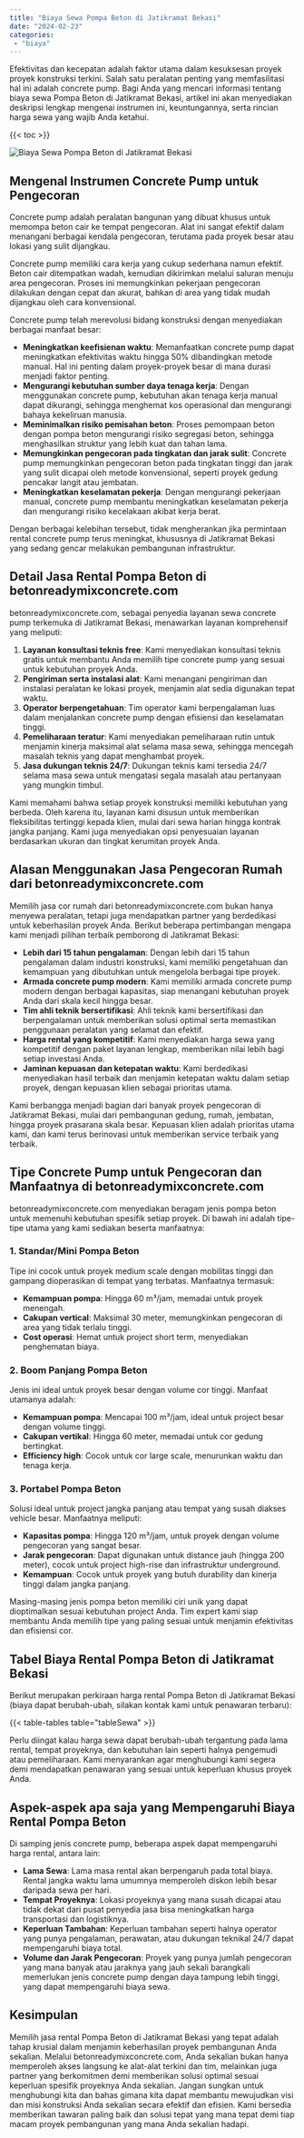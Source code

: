 ```yaml
---
title: "Biaya Sewa Pompa Beton di Jatikramat Bekasi"
date: "2024-02-23"
categories: 
 - "biaya"
---
```


Efektivitas dan kecepatan adalah faktor utama dalam kesuksesan proyek proyek konstruksi terkini. Salah satu peralatan penting yang memfasilitasi hal ini adalah concrete pump. Bagi Anda yang mencari informasi tentang biaya sewa Pompa Beton di Jatikramat Bekasi, artikel ini akan menyediakan deskripsi lengkap mengenai instrumen ini, keuntungannya, serta rincian harga sewa yang wajib Anda ketahui.

{{< toc >}}

![Biaya Sewa Pompa Beton di Jatikramat Bekasi](https://betoncor8.github.io/pump/concrete-pump%20(25).png)

## Mengenal Instrumen Concrete Pump untuk Pengecoran

Concrete pump adalah peralatan bangunan yang dibuat khusus untuk memompa beton cair ke tempat pengecoran. Alat ini sangat efektif dalam menangani berbagai kendala pengecoran, terutama pada proyek besar atau lokasi yang sulit dijangkau.

Concrete pump memiliki cara kerja yang cukup sederhana namun efektif. Beton cair ditempatkan wadah, kemudian dikirimkan melalui saluran menuju area pengecoran. Proses ini memungkinkan pekerjaan pengecoran dilakukan dengan cepat dan akurat, bahkan di area yang tidak mudah dijangkau oleh cara konvensional.

Concrete pump telah merevolusi bidang konstruksi dengan menyediakan berbagai manfaat besar:

- **Meningkatkan keefisienan waktu**: Memanfaatkan concrete pump dapat meningkatkan efektivitas waktu hingga 50% dibandingkan metode manual. Hal ini penting dalam proyek-proyek besar di mana durasi menjadi faktor penting.
- **Mengurangi kebutuhan sumber daya tenaga kerja**: Dengan menggunakan concrete pump, kebutuhan akan tenaga kerja manual dapat dikurangi, sehingga menghemat kos operasional dan mengurangi bahaya kekeliruan manusia.
- **Meminimalkan risiko pemisahan beton**: Proses pemompaan beton dengan pompa beton mengurangi risiko segregasi beton, sehingga menghasilkan struktur yang lebih kuat dan tahan lama.
- **Memungkinkan pengecoran pada tingkatan dan jarak sulit**: Concrete pump memungkinkan pengecoran beton pada tingkatan tinggi dan jarak yang sulit dicapai oleh metode konvensional, seperti proyek gedung pencakar langit atau jembatan.
- **Meningkatkan keselamatan pekerja**: Dengan mengurangi pekerjaan manual, concrete pump membantu meningkatkan keselamatan pekerja dan mengurangi risiko kecelakaan akibat kerja berat.

Dengan berbagai kelebihan tersebut, tidak mengherankan jika permintaan rental concrete pump terus meningkat, khususnya di Jatikramat Bekasi yang sedang gencar melakukan pembangunan infrastruktur.

## Detail Jasa Rental Pompa Beton di betonreadymixconcrete.com

betonreadymixconcrete.com, sebagai penyedia layanan sewa concrete pump terkemuka di Jatikramat Bekasi, menawarkan layanan komprehensif yang meliputi:

1. **Layanan konsultasi teknis free**: Kami menyediakan konsultasi teknis gratis untuk membantu Anda memilih tipe concrete pump yang sesuai untuk kebutuhan proyek Anda.
2. **Pengiriman serta instalasi alat**: Kami menangani pengiriman dan instalasi peralatan ke lokasi proyek, menjamin alat sedia digunakan tepat waktu.
3. **Operator berpengetahuan**: Tim operator kami berpengalaman luas dalam menjalankan concrete pump dengan efisiensi dan keselamatan tinggi.
4. **Pemeliharaan teratur**: Kami menyediakan pemeliharaan rutin untuk menjamin kinerja maksimal alat selama masa sewa, sehingga mencegah masalah teknis yang dapat menghambat proyek.
5. **Jasa dukungan teknis 24/7**: Dukungan teknis kami tersedia 24/7 selama masa sewa untuk mengatasi segala masalah atau pertanyaan yang mungkin timbul.

Kami memahami bahwa setiap proyek konstruksi memiliki kebutuhan yang berbeda. Oleh karena itu, layanan kami disusun untuk memberikan fleksibilitas tertinggi kepada klien, mulai dari sewa harian hingga kontrak jangka panjang. Kami juga menyediakan opsi penyesuaian layanan berdasarkan ukuran dan tingkat kerumitan proyek Anda.

## Alasan Menggunakan Jasa Pengecoran Rumah dari betonreadymixconcrete.com

Memilih jasa cor rumah dari betonreadymixconcrete.com bukan hanya menyewa peralatan, tetapi juga mendapatkan partner yang berdedikasi untuk keberhasilan proyek Anda. Berikut beberapa pertimbangan mengapa kami menjadi pilihan terbaik pemborong di Jatikramat Bekasi:

- **Lebih dari 15 tahun pengalaman**: Dengan lebih dari 15 tahun pengalaman dalam industri konstruksi, kami memiliki pengetahuan dan kemampuan yang dibutuhkan untuk mengelola berbagai tipe proyek.
- **Armada concrete pump modern**: Kami memiliki armada concrete pump modern dengan berbagai kapasitas, siap menangani kebutuhan proyek Anda dari skala kecil hingga besar.
- **Tim ahli teknik bersertifikasi**: Ahli teknik kami bersertifikasi dan berpengalaman untuk memberikan solusi optimal serta memastikan penggunaan peralatan yang selamat dan efektif.
- **Harga rental yang kompetitif**: Kami menyediakan harga sewa yang kompetitif dengan paket layanan lengkap, memberikan nilai lebih bagi setiap investasi Anda.
- **Jaminan kepuasan dan ketepatan waktu**: Kami berdedikasi menyediakan hasil terbaik dan menjamin ketepatan waktu dalam setiap proyek, dengan kepuasan klien sebagai prioritas utama.

Kami berbangga menjadi bagian dari banyak proyek pengecoran di Jatikramat Bekasi, mulai dari pembangunan gedung, rumah, jembatan, hingga proyek prasarana skala besar. Kepuasan klien adalah prioritas utama kami, dan kami terus berinovasi untuk memberikan service terbaik yang terbaik.

## Tipe Concrete Pump untuk Pengecoran dan Manfaatnya di betonreadymixconcrete.com

betonreadymixconcrete.com menyediakan beragam jenis pompa beton untuk memenuhi kebutuhan spesifik setiap proyek. Di bawah ini adalah tipe-tipe utama yang kami sediakan beserta manfaatnya:

### 1\. Standar/Mini Pompa Beton

Tipe ini cocok untuk proyek medium scale dengan mobilitas tinggi dan gampang dioperasikan di tempat yang terbatas. Manfaatnya termasuk:

- **Kemampuan pompa**: Hingga 60 m³/jam, memadai untuk proyek menengah.
- **Cakupan vertical**: Maksimal 30 meter, memungkinkan pengecoran di area yang tidak terlalu tinggi.
- **Cost operasi**: Hemat untuk project short term, menyediakan penghematan biaya.

### 2\. Boom Panjang Pompa Beton

Jenis ini ideal untuk proyek besar dengan volume cor tinggi. Manfaat utamanya adalah:

- **Kemampuan pompa**: Mencapai 100 m³/jam, ideal untuk project besar dengan volume tinggi.
- **Cakupan vertikal**: Hingga 60 meter, memadai untuk cor gedung bertingkat.
- **Efficiency high**: Cocok untuk cor large scale, menurunkan waktu dan tenaga kerja.

### 3\. Portabel Pompa Beton

Solusi ideal untuk project jangka panjang atau tempat yang susah diakses vehicle besar. Manfaatnya meliputi:

- **Kapasitas pompa**: Hingga 120 m³/jam, untuk proyek dengan volume pengecoran yang sangat besar.
- **Jarak pengecoran**: Dapat digunakan untuk distance jauh (hingga 200 meter), cocok untuk project high-rise dan infrastruktur underground.
- **Kemampuan**: Cocok untuk proyek yang butuh durability dan kinerja tinggi dalam jangka panjang.

Masing-masing jenis pompa beton memiliki ciri unik yang dapat dioptimalkan sesuai kebutuhan project Anda. Tim expert kami siap membantu Anda memilih tipe yang paling sesuai untuk menjamin efektivitas dan efisiensi cor.

## Tabel Biaya Rental Pompa Beton di Jatikramat Bekasi

Berikut merupakan perkiraan harga rental Pompa Beton di Jatikramat Bekasi (biaya dapat berubah-ubah, silakan kontak kami untuk penawaran terbaru):

{{< table-tables table="tableSewa" >}}

Perlu diingat kalau harga sewa dapat berubah-ubah tergantung pada lama rental, tempat proyeknya, dan kebutuhan lain seperti halnya pengemudi atau pemeliharaan. Kami menyarankan agar menghubungi kami segera demi mendapatkan penawaran yang sesuai untuk keperluan khusus proyek Anda.

## Aspek-aspek apa saja yang Mempengaruhi Biaya Rental Pompa Beton

Di samping jenis concrete pump, beberapa aspek dapat mempengaruhi harga rental, antara lain:

- **Lama Sewa**: Lama masa rental akan berpengaruh pada total biaya. Rental jangka waktu lama umumnya memperoleh diskon lebih besar daripada sewa per hari.
- **Tempat Proyeknya**: Lokasi proyeknya yang mana susah dicapai atau tidak dekat dari pusat penyedia jasa bisa meningkatkan harga transportasi dan logistiknya.
- **Keperluan Tambahan**: Keperluan tambahan seperti halnya operator yang punya pengalaman, perawatan, atau dukungan teknikal 24/7 dapat mempengaruhi biaya total.
- **Volume dan Jarak Pengecoran**: Proyek yang punya jumlah pengecoran yang mana banyak atau jaraknya yang jauh sekali barangkali memerlukan jenis concrete pump dengan daya tampung lebih tinggi, yang dapat mempengaruhi biaya sewa.

## Kesimpulan

Memilih jasa rental Pompa Beton di Jatikramat Bekasi yang tepat adalah tahap krusial dalam menjamin keberhasilan proyek pembangunan Anda sekalian. Melalui betonreadymixconcrete.com, Anda sekalian bukan hanya memperoleh akses langsung ke alat-alat terkini dan tim, melainkan juga partner yang berkomitmen demi memberikan solusi optimal sesuai keperluan spesifik proyeknya Anda sekalian. Jangan sungkan untuk menghubungi kita dan bahas gimana kita dapat membantu mewujudkan visi dan misi konstruksi Anda sekalian secara efektif dan efisien. Kami bersedia memberikan tawaran paling baik dan solusi tepat yang mana tepat demi tiap macam proyek pembangunan yang mana Anda sekalian hadapi.
